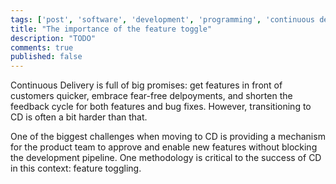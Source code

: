 ```yaml
---
tags: ['post', 'software', 'development', 'programming', 'continuous delivery']
title: "The importance of the feature toggle"
description: "TODO"
comments: true
published: false
---
```


Continuous Delivery is full of big promises: get features in front of customers quicker, embrace fear-free delpoyments, and shorten the feedback cycle for both features and bug fixes.  However, transitioning to CD is often a bit harder than that.

One of the biggest challenges when moving to CD is providing a mechanism for the product team to approve and enable new features without blocking the development pipeline. One methodology is critical to the success of CD in this context: feature toggling.

<!-- more -->

